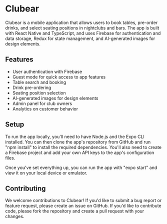 # Clubear

Clubear is a mobile application that allows users to book tables, pre-order drinks, and select seating positions in nightclubs and bars. The app is built with React Native and TypeScript, and uses Firebase for authentication and data storage, Redux for state management, and AI-generated images for design elements.


## Features
- User authentication with Firebase
- Guest mode for quick access to app features
- Table search and booking
- Drink pre-ordering
- Seating position selection
- AI-generated images for design elements
- Admin panel for club owners
- Analytics on customer behavior

## Setup

To run the app locally, you'll need to have Node.js and the Expo CLI installed. You can then clone the app's repository from GitHub and run "npm install" to install the required dependencies. You'll also need to create a Firebase project and add your own API keys to the app's configuration files.

Once you've set everything up, you can run the app with "expo start" and view it on your local device or emulator.

## Contributing

We welcome contributions to Clubear! If you'd like to submit a bug report or feature request, please create an issue on GitHub. If you'd like to contribute code, please fork the repository and create a pull request with your changes.
